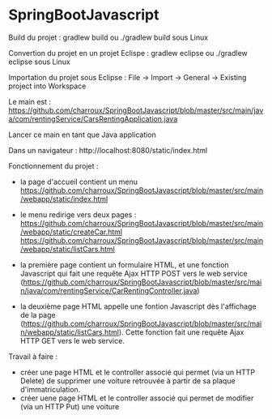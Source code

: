 # SpringBootJavascript

Build du projet : gradlew build    ou ./gradlew build    sous Linux

Convertion du projet en un projet Eclispe : gradlew eclipse    ou ./gradlew eclipse    sous Linux

Importation du projet sous Eclipse : File -> Import -> General -> Existing project into Workspace

Le main est : https://github.com/charroux/SpringBootJavascript/blob/master/src/main/java/com/rentingService/CarsRentingApplication.java

Lancer ce main en tant que Java application

Dans un navigateur : http://localhost:8080/static/index.html

Fonctionnement du projet :

  - la page d'accueil contient un menu https://github.com/charroux/SpringBootJavascript/blob/master/src/main/webapp/static/index.html
  
  - le menu redirige vers deux pages :
    https://github.com/charroux/SpringBootJavascript/blob/master/src/main/webapp/static/createCar.html
    https://github.com/charroux/SpringBootJavascript/blob/master/src/main/webapp/static/listCars.html
  
  - la première page contient un formulaire HTML, et une fonction Javascript qui fait une requête Ajax HTTP POST vers le web service (https://github.com/charroux/SpringBootJavascript/blob/master/src/main/java/com/rentingService/CarRentingController.java) 
  
  - la deuxième page HTML appelle une fontion Javascript dès l'affichage de la page (https://github.com/charroux/SpringBootJavascript/blob/master/src/main/webapp/static/listCars.html). Cette fonction fait une requête Ajax HTTP GET vers le web service.

Travail à faire  :

  - créer une page  HTML et le controller associé qui permet (via un HTTP Delete) de supprimer une voiture retrouvée à partir de sa plaque d'immatriculation.
  - créer uene page HTML et le controller associé qui permet de modifier (via un HTTP Put) une voiture
